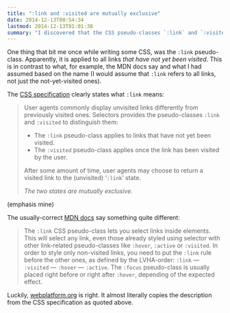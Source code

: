 ```yaml
---
title: ":link and :visited are mutually exclusive"
date: 2014-12-13T00:54:34
lastmod: 2014-12-13T01:01:38
summary: "I discovered that the CSS pseudo-classes `:link` and `:visited` are mutually exclusive. This in contrast to what may seem more logical, that is, that `:link` applies to all links."
---
```

One thing that bit me once while writing some CSS, was the `:link` pseudo-class. Apparently, it is applied to all links *that have not yet been visited*. This is in contrast to what, for example, the MDN docs say and what I had assumed based on the name (I would assume that `:link` refers to all links, not just the not-yet-visited ones).

The [CSS specification](http://www.w3.org/TR/selectors/#link) clearly states what `:link` means:

> User agents commonly display unvisited links differently from previously visited ones. Selectors provides the pseudo-classes `:link` and `:visited` to distinguish them:
>
>  *  The `:link` pseudo-class applies to links that have not yet been visited.
>  *  The `:visited` pseudo-class applies once the link has been visited by the user.
>
> After some amount of time, user agents may choose to return a visited link to the (unvisited) ‘`:link`’ state.
>
> *The two states are mutually exclusive.*

(emphasis mine)

The usually-correct [MDN docs](https://developer.mozilla.org/en-US/docs/Web/CSS/:link) say something quite different:

> The `:link` CSS pseudo-class lets you select links inside elements. This will select any link, even those already styled using selector with other link-related pseudo-classes like `:hover`, `:active` or `:visited`. In order to style only non-visited links, you need to put the `:link` rule before the other ones, as defined by the LVHA-order: `:link` — `:visited` — `:hover` — `:active`. The `:focus` pseudo-class is usually placed right before or right after `:hover`, depending of the expected effect.

Luckily, [webplatform.org](https://docs.webplatform.org/wiki/css/selectors/pseudo-classes/:link) is right. It almost literally copies the description from the CSS specification as quoted above.
